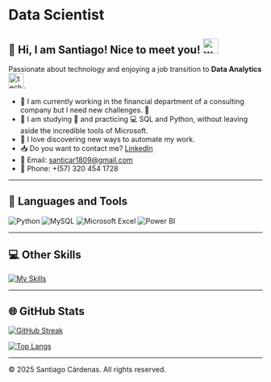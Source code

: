 # Data Scientist

## 👋 Hi, I am Santiago! Nice to meet you! <img src="https://media.giphy.com/media/hvRJCLFzcasrR4ia7z/giphy.gif" width="30px" alt="wave">

Passionate about technology and enjoying a job transition to **Data Analytics** <img src="https://media.giphy.com/media/WUlplcMpOCEmTGBtBW/giphy.gif" width="30" alt="technology">.

- 🔬 I am currently working in the financial department of a consulting company but I need new challenges. 💪
- 🌱 I am studying 📓 and practicing 💻 SQL and Python, without leaving aside the incredible tools of Microsoft.
- 💟 I love discovering new ways to automate my work.
- 📥 Do you want to contact me? [LinkedIn](https://www.linkedin.com/in/santiago-cardenas18/)
- 📧 Email: [santicar1809@gmail.com](mailto:santicar1809@gmail.com)
- 📱 Phone: +(57) 320 454 1728

---

## 🔧 Languages and Tools

<div id="header" align="left">

![Python](https://img.shields.io/badge/Python-3776AB?style=for-the-badge&logo=python&logoColor=white)
![MySQL](https://img.shields.io/badge/MySQL-6DB33F?style=for-the-badge&logo=mysql&logoColor=white)
![Microsoft Excel](https://img.shields.io/badge/Microsoft_Excel-217346?style=for-the-badge&logo=microsoft-excel&logoColor=white)
![Power BI](https://img.shields.io/badge/Power_BI-FFBE00?style=for-the-badge&logo=Power-BI&logoColor=white)

</div>

---

## 💻 Other Skills

[![My Skills](https://skillicons.dev/icons?i=py,mysql,postgres,github,html,css)](https://skillicons.dev)

---

## 🌐 GitHub Stats

[![GitHub Streak](http://github-readme-streak-stats.herokuapp.com?user=santicar1809&theme=dark&background=000000)](https://git.io/streak-stats)

[![Top Langs](https://github-readme-stats.vercel.app/api/top-langs/?username=santicar1809&layout=compact&theme=vision-friendly-dark)](https://github.com/anuraghazra/github-readme-stats)

---

&copy; 2025 Santiago Cárdenas. All rights reserved.

